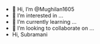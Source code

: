 - 👋 Hi, I’m @Mughilan1605
- 👀 I’m interested in ...
- 🌱 I’m currently learning ...
- 💞️ I’m looking to collaborate on ...
- Hi, Subramani

<!---
***
# Hello
Mughilan1605/Mughilan1605 is a ✨ special ✨ repository because its `README.md` (this file) appears on your GitHub profile.
You can click the Preview link to take a look at your changes.
***
--->

